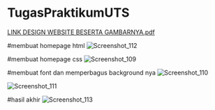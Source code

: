 # TugasPraktikumUTS
[LINK DESIGN WEBSITE BESERTA GAMBARNYA.pdf](https://github.com/Axeldanovan/TugasPraktikumUTS/files/6412756/LINK.DESIGN.WEBSITE.BESERTA.GAMBARNYA.pdf)

#membuat homepage html
![Screenshot_112](https://user-images.githubusercontent.com/81457697/116838939-81a24080-abfa-11eb-8fdf-2138c634bcf2.png)

#membuat homepage css
![Screenshot_109](https://user-images.githubusercontent.com/81457697/116839050-fbd2c500-abfa-11eb-868d-f69e2a2068a2.png)

#membuat font dan memperbagus background nya
![Screenshot_110](https://user-images.githubusercontent.com/81457697/116838982-aac2d100-abfa-11eb-939a-7a8b4d1e5e2a.png)

![Screenshot_111](https://user-images.githubusercontent.com/81457697/116838983-abf3fe00-abfa-11eb-8284-e765c7a1d18d.png)

#hasil akhir
![Screenshot_113](https://user-images.githubusercontent.com/81457697/116839106-2c1a6380-abfb-11eb-9da7-7b143e2e9473.png)



